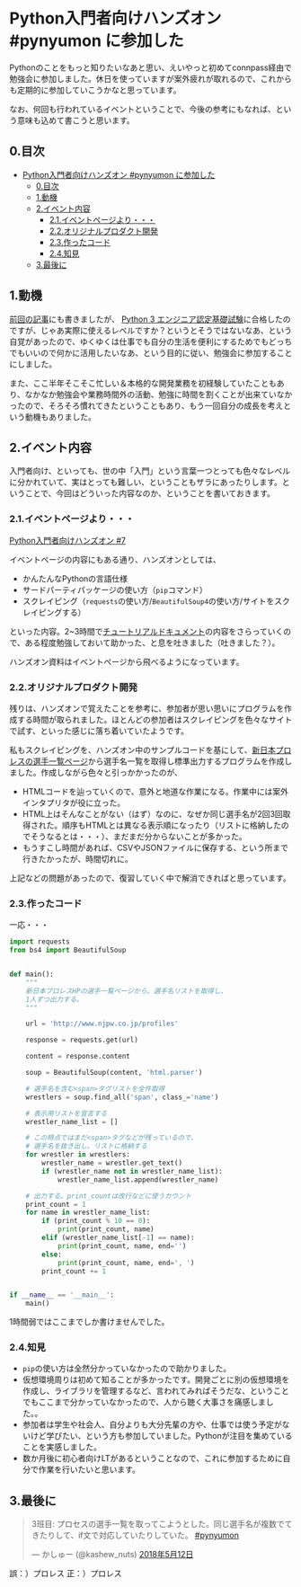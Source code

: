 # Python入門者向けハンズオン #pynyumon に参加した

Pythonのことをもっと知りたいなあと思い、えいやっと初めてconnpass経由で勉強会に参加しました。休日を使っていますが案外疲れが取れるので、これからも定期的に参加していこうかなと思っています。

なお、何回も行われているイベントということで、今後の参考にもなれば、という意味も込めて書こうと思います。

## 0.目次

<!-- TOC -->

- [Python入門者向けハンズオン #pynyumon に参加した](#python-pynyumon)
    - [0.目次](#0)
    - [1.動機](#1)
    - [2.イベント内容](#2)
        - [2.1.イベントページより・・・](#21)
        - [2.2.オリジナルプロダクト開発](#22)
        - [2.3.作ったコード](#23)
        - [2.4.知見](#24)
    - [3.最後に](#3)

<!-- /TOC -->

## 1.動機

[前回の記事](http://m4usta13ng.hatenablog.com/entry/python_3_exam)にも書きましたが、 [Python 3 エンジニア認定基礎試験](https://www.pythonic-exam.com/exam/basic)に合格したのですが、じゃあ実際に使えるレベルですか？というとそうではないなあ、という自覚があったので、ゆくゆくは仕事でも自分の生活を便利にするためでもどっちでもいいので何かに活用したいなあ、という目的に従い、勉強会に参加することにしました。

また、ここ半年そこそこ忙しい＆本格的な開発業務を初経験していたこともあり、なかなか勉強会や業務時間外の活動、勉強に時間を割くことが出来ていなかったので、そろそろ慣れてきたということもあり、もう一回自分の成長を考えという動機もありました。

## 2.イベント内容

入門者向け、といっても、世の中「入門」という言葉一つとっても色々なレベルに分かれていて、実はとっても難しい、ということもザラにあったりします。ということで、今回はどういった内容なのか、ということを書いておきます。

### 2.1.イベントページより・・・

[Python入門者向けハンズオン #7](https://python-nyumon.connpass.com/event/83667/)

イベントページの内容にもある通り、ハンズオンとしては、

- かんたんなPythonの言語仕様
- サードパーティパッケージの使い方（`pip`コマンド）
- スクレイピング（`requests`の使い方/`BeautifulSoup4`の使い方/サイトをスクレイピングする）

といった内容。2~3時間で[チュートリアルドキュメント](https://docs.python.jp/3.6/tutorial/)の内容をさらっていくので、ある程度勉強しておいて助かった、と息を吐きました（吐きました？）。

ハンズオン資料はイベントページから飛べるようになっています。

### 2.2.オリジナルプロダクト開発

残りは、ハンズオンで覚えたことを参考に、参加者が思い思いにプログラムを作成する時間が取られました。ほとんどの参加者はスクレイピングを色々なサイトで試す、といった感じに落ち着いていたようです。

私もスクレイピングを、ハンズオン中のサンプルコードを基にして、[新日本プロレスの選手一覧ページ](http://www.njpw.co.jp/profiles)から選手名一覧を取得し標準出力するプログラムを作成しました。作成しながら色々と引っかかったのが、

- HTMLコードを辿っていくので、意外と地道な作業になる。作業中には案外インタプリタが役に立った。
- HTML上はそんなことがない（はず）なのに、なぜか同じ選手名が2回3回取得された。順序もHTMLとは異なる表示順になったり（リストに格納したのでそうなるとは・・・）、まだまだ分からないことが多かった。
- もうすこし時間があれば、CSVやJSONファイルに保存する、という所まで行きたかったが、時間切れに。

上記などの問題があったので、復習していく中で解消できればと思っています。

### 2.3.作ったコード

一応・・・

```test_njpw.py
import requests
from bs4 import BeautifulSoup


def main():
    """
    新日本プロレスHPの選手一覧ページから、選手名リストを取得し、
    1人ずつ出力する。
    """

    url = 'http://www.njpw.co.jp/profiles'

    response = requests.get(url)

    content = response.content

    soup = BeautifulSoup(content, 'html.parser')

    # 選手名を含む<span>タグリストを全件取得
    wrestlers = soup.find_all('span', class_='name')

    # 表示用リストを宣言する
    wrestler_name_list = []

    # この時点ではまだ<span>タグなどが残っているので、
    # 選手名を抜き出し、リストに格納する
    for wrestler in wrestlers:
        wrestler_name = wrestler.get_text()
        if (wrestler_name not in wrestler_name_list):
            wrestler_name_list.append(wrestler_name)

    # 出力する。print_countは改行などに使うカウント
    print_count = 1
    for name in wrestler_name_list:
        if (print_count % 10 == 0):
            print(print_count, name)
        elif (wrestler_name_list[-1] == name):
            print(print_count, name, end='')
        else:
            print(print_count, name, end=', ')
        print_count += 1


if __name__ == '__main__':
    main()
```

1時間弱ではここまでしか書けませんでした。

### 2.4.知見

- `pip`の使い方は全然分かっていなかったので助かりました。
- 仮想環境周りは初めて知ることが多かったです。開発ごとに別の仮想環境を作成し、ライブラリを管理するなど、言われてみればそうだな、ということでもここまで分かっていなかったので、人から聴く大事さを痛感しました。。
- 参加者は学生や社会人、自分よりも大分先輩の方や、仕事では使う予定がないけど学びたい、という方も参加していました。Pythonが注目を集めていることを実感しました。
- 数か月後に初心者向けLTがあるということなので、これに参加するために自分で作業を行いたいと思います。

## 3.最後に

<blockquote class="twitter-tweet" data-lang="ja"><p lang="ja" dir="ltr">3班目: プロセスの選手一覧を取ってこようとした。同じ選手名が複数でてきたりして、if文で対応していたりしていた。  <a href="https://twitter.com/hashtag/pynyumon?src=hash&amp;ref_src=twsrc%5Etfw">#pynyumon</a></p>&mdash; かしゅー (@kashew_nuts) <a href="https://twitter.com/kashew_nuts/status/995214976729079808?ref_src=twsrc%5Etfw">2018年5月12日</a></blockquote>
<script async src="https://platform.twitter.com/widgets.js" charset="utf-8"></script>

誤：）プロレス 正：）プロレス